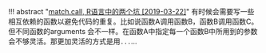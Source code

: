 !!! abstract "[match.call, R语言中的两个坑 [2019-03-22]](/posts/cn/2019-03-22)"
    有时候会需要写一些相互依赖的函数以避免代码的重复。比如说函数A调用函数B，函数B调用函数C。但不同函数的arguments 会不一样。在函数A中指定每一个函数B中所用到的参数会不够灵活。那更加灵活的方式是用`...`...